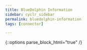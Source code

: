 ```yaml
---
title: BlueDolphin Information
sidebar: cyclr_sidebar
permalink: bluedolphin-information
tags: [connector]

---
```

{::options parse_block_html="true" /}
